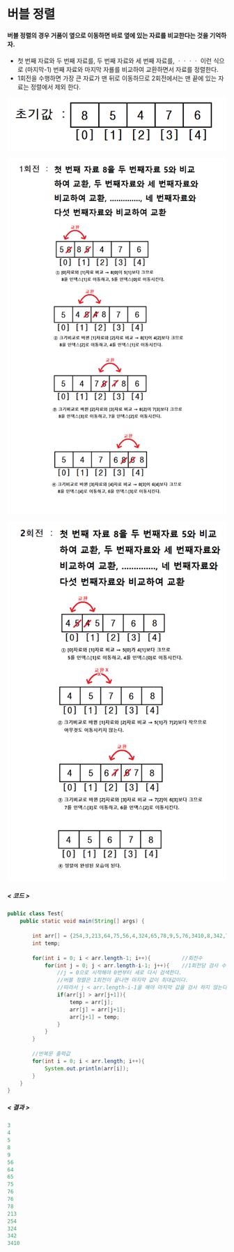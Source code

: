 # 버블 정렬

#### 버블 정렬의 경우 거품이 옆으로 이동하면 바로 옆에 있는 자료를 비교한다는 것을 기억하자.

- 첫 번째 자료와 두 번째 자료를, 두 번째 자료와 세 번째 자료를, ㆍㆍㆍㆍ 이런 식으로 (마지막-1) 번째 자료와 마지막 자룔를 비교하여 교환하면서 자료를 정렬한다.
- 1회전을 수행하면 가장 큰 자료가 맨 뒤로 이동하므로 2회전에서는 맨 끝에 있는 자료는 정렬에서 제외 한다.



![초기값 설정](https://github.com/supreme9122/TIL/blob/master/img/BubbleSort/초기값%20설정.png)



![1회전](https://github.com/supreme9122/TIL/blob/master/img/BubbleSort/1회전.png)



![2회전](https://github.com/supreme9122/TIL/blob/master/img/BubbleSort/2회전.png)



##### < 코드 >

```java
public class Test{
    public static void main(String[] args) {
    
        int arr[] = {254,3,213,64,75,56,4,324,65,78,9,5,76,3410,8,342,76};
        int temp;

        for(int i = 0; i < arr.length-1; i++){          //회전수
            for(int j = 0; j < arr.length-i-1; j++){    //1회전당 검사 수 
                //j = 0으로 시작해야 0번부터 새로 다시 검색한다.
                //버블 정렬은 1회전이 끝나면 마지막 값이 최대값이다.
                //따라서 j < arr.length-i-1을 해야 마지막 값을 검사 하지 않는다.
                if(arr[j] > arr[j+1]){
                    temp = arr[j];
                    arr[j] = arr[j+1];
                    arr[j+1] = temp;
                }
            }
        }

        //반복문 출력값
        for(int i = 0; i < arr.length; i++){
            System.out.println(arr[i]);
        }
    }
}
```

##### < 결과 >

```java
3
4
5
8
9
56
64
65
75
76
76
78
213
254
324
342
3410
```

